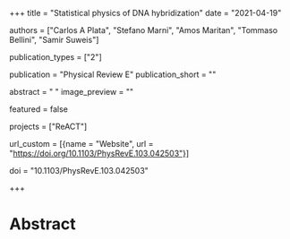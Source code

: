 +++
title = "Statistical physics of DNA hybridization"
date = "2021-04-19"

authors = ["Carlos A Plata", "Stefano Marni", "Amos Maritan", "Tommaso Bellini", "Samir Suweis"]

publication_types = ["2"]

publication = "Physical Review E"
publication_short = ""

abstract = " "
image_preview = ""

featured = false

projects = ["ReACT"]

url_custom = [{name = "Website", url = "https://doi.org/10.1103/PhysRevE.103.042503"}]

doi = "10.1103/PhysRevE.103.042503"

+++
# Abstract